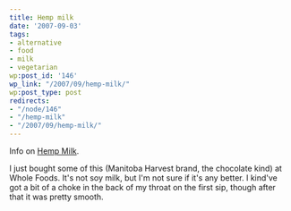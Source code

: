 ```yaml
---
title: Hemp milk
date: '2007-09-03'
tags:
- alternative
- food
- milk
- vegetarian
wp:post_id: '146'
wp_link: "/2007/09/hemp-milk/"
wp:post_type: post
redirects:
- "/node/146"
- "/hemp-milk"
- "/2007/09/hemp-milk/"
---
```


Info on [Hemp Milk](http://www.post-gazette.com/pg/07123/782900-34.stm).

I just bought some of this (Manitoba Harvest brand, the chocolate kind) at Whole Foods. It's not soy milk, but I'm not sure if it's any better. I kind've got a bit of a choke in the back of my throat on the first sip, though after that it was pretty smooth.
